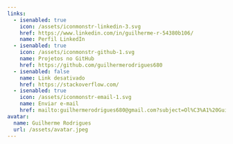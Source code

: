 ```yaml
---
links:
  - isenabled: true
    icon: /assets/iconmonstr-linkedin-3.svg
    href: https://www.linkedin.com/in/guilherme-r-54380b106/
    name: Perfil LinkedIn
  - isenabled: true
    icon: /assets/iconmonstr-github-1.svg
    name: Projetos no GitHub
    href: https://github.com/guilhermerodrigues680
  - isenabled: false
    name: Link desativado
    href: https://stackoverflow.com/
  - isenabled: true
    icon: /assets/iconmonstr-email-1.svg
    name: Enviar e-mail
    href: mailto:guilhermerodrigues680@gmail.com?subject=Ol%C3%A1%20Guilherme!&body=Ol%C3%A1%20Guilherme!%0D%0A%0D%0AVenho%20pelo%20seu%20link%20na%20bio.
avatar:
  name: Guilherme Rodrigues
  url: /assets/avatar.jpeg
---
```

